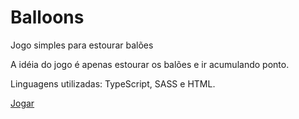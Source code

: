 # Balloons
Jogo simples para estourar balões

A idéia do jogo é apenas estourar os balões e ir acumulando ponto.

Linguagens utilizadas: TypeScript, SASS e HTML.

[Jogar](https://mahenrique94.github.io/balloons/)
